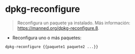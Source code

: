 # dpkg-reconfigure

> Reconfigura un paquete ya instalado.
> Más información: <https://manned.org/dpkg-reconfigure.8>.

- Reconfigura uno o más paquetes:

`dpkg-reconfigure {{paquete1 paquete2 ...}}`
